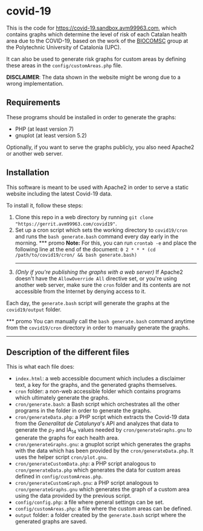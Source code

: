 # covid-19
This is the code for https://covid-19.sandbox.avm99963.com, which contains graphs which determine the level of risk of each Catalan health area due to the COVID-19, based on the work of the [BIOCOMSC](https://biocomsc.upc.edu/en/covid-19/daily-report) group at the Polytechnic University of Catalonia (UPC).

It can also be used to generate risk graphs for custom areas by defining these areas in the `config/customAreas.php` file.

**DISCLAIMER**: The data shown in the website might be wrong due to a wrong implementation.

## Requirements
These programs should be installed in order to generate the graphs:

* PHP (at least version 7)
* gnuplot (at least version 5.2)

Optionally, if you want to serve the graphs publicly, you also need Apache2 or another web server.

## Installation
This software is meant to be used with Apache2 in order to serve a static website including the latest Covid-19 data.

To install it, follow these steps:

1. Clone this repo in a web directory by running `git clone "https://gerrit.avm99963.com/covid19"`.
2. Set up a cron script which sets the working directory to `covid19/cron` and runs the `bash generate.bash` command every day early in the morning.
   *** promo
   **Note:** For this, you can run `crontab -e` and place the following line at the end of the document: `0 2 * * * (cd /path/to/covid19/cron/ && bash generate.bash)`
   ***
3. *(Only if you're publishing the graphs with a web server)* If Apache2 doesn't have the `AllowOverride All` directive set, or you're using another web server, make sure the `cron` folder and its contents are not accessible from the Internet by denying access to it.

Each day, the `generate.bash` script will generate the graphs at the `covid19/output` folder.

*** promo
You can manually call the `bash generate.bash` command anytime from the `covid19/cron` directory in order to manually generate the graphs.
***

## Description of the different files
This is what each file does:

* `index.html`: a web accessible document which includes a disclaimer text, a key for the graphs, and the generated graphs themselves.
* `cron` folder: a non-web accessible folder which contains programs which ultimately generate the graphs.
* `cron/generate.bash`: a Bash script which orchestrates all the other programs in the folder in order to generate the graphs.
* `cron/generateData.php`: a PHP script which extracts the Covid-19 data from the *Generalitat de Catalunya*'s API and analyzes that data to generate the ρ<sub>7</sub> and IA<sub>14</sub> values needed by `cron/generateGraphs.gnu` to generate the graphs for each health area.
* `cron/generateGraphs.gnu`: a gnuplot script which generates the graphs with the data which has been provided by the `cron/generateData.php`. It uses the helper script `cron/plot.gnu`.
* `cron/generateCustomData.php`: a PHP script analogous to `cron/generateData.php` which generates the data for custom areas defined in `config/customAreas.php`.
* `cron/generateCustomGraph.gnu`: a PHP script analogous to `cron/generateGraphs.gnu` which generates the graph of a custom area using the data provided by the previous script.
* `config/config.php`: a file where general settings can be set.
* `config/customAreas.php`: a file where the custom areas can be defined.
* `output` folder: a folder created by the `generate.bash` script where the generated graphs are saved.
